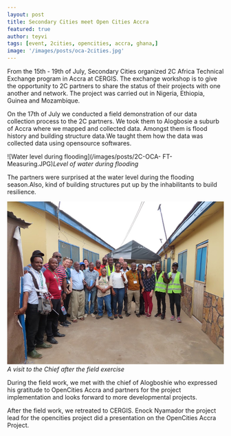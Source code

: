```yaml
---
layout: post
title: Secondary Cities meet Open Cities Accra
featured: true
author: teyvi
tags: [event, 2cities, opencities, accra, ghana,]
image: '/images/posts/oca-2cities.jpg'
---
```

From the 15th - 19th of July, Secondary Cities organized 2C Africa Technical Exchange program in Accra at CERGIS. The exchange workshop is to give the opportunity to 2C partners to share the status of their projects with one another and network. The project was carried out in Nigeria, Ethiopia, Guinea and Mozambique.

On the 17th of July we conducted a field demonstration of our data collection process to the 2C partners. We took them to Alogbosie a suburb of Accra where we mapped and collected data. Amongst them is flood history and building structure data.We taught them how the data was collected data using opensource softwares.

![Water level during flooding](/images/posts/2C-OCA- FT-Measuring.JPG)*Level of water during flooding*

The partners were surprised at the water level during the flooding season.Also, kind of building structures put up by the inhabilitants to build resilience.

![Visit to the chief of Alogboshie](/images/posts/2C-OCA-visitingchief.JPG)*A visit to the Chief after the field exercise*

During the field work, we met with the chief of Alogboshie who expressed his gratitude to OpenCities Accra and partners for the project implementation and looks forward to more developmental projects.

After the field work, we retreated to CERGIS. Enock Nyamador the project lead for the opencities project did a presentation on the OpenCities Accra Project.